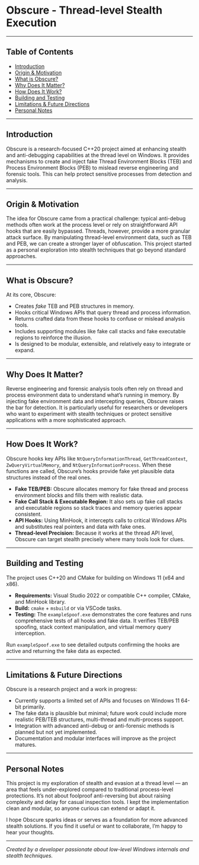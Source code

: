 # Obscure - Thread-level Stealth Execution

---

## Table of Contents

- [Introduction](#introduction)  
- [Origin & Motivation](#origin--motivation)  
- [What is Obscure?](#what-is-obscure)  
- [Why Does It Matter?](#why-does-it-matter)  
- [How Does It Work?](#how-does-it-work)  
- [Building and Testing](#building-and-testing)  
- [Limitations & Future Directions](#limitations--future-directions)  
- [Personal Notes](#personal-notes)  

---

## Introduction

Obscure is a research-focused C++20 project aimed at enhancing stealth and anti-debugging capabilities at the thread level on Windows. It provides mechanisms to create and inject fake Thread Environment Blocks (TEB) and Process Environment Blocks (PEB) to mislead reverse engineering and forensic tools. This can help protect sensitive processes from detection and analysis.

---

## Origin & Motivation

The idea for Obscure came from a practical challenge: typical anti-debug methods often work at the process level or rely on straightforward API hooks that are easily bypassed. Threads, however, provide a more granular attack surface. By manipulating thread-level environment data, such as TEB and PEB, we can create a stronger layer of obfuscation. This project started as a personal exploration into stealth techniques that go beyond standard approaches.

---

## What is Obscure?

At its core, Obscure:

- Creates *fake* TEB and PEB structures in memory.
- Hooks critical Windows APIs that query thread and process information.
- Returns crafted data from these hooks to confuse or mislead analysis tools.
- Includes supporting modules like fake call stacks and fake executable regions to reinforce the illusion.
- Is designed to be modular, extensible, and relatively easy to integrate or expand.

---

## Why Does It Matter?

Reverse engineering and forensic analysis tools often rely on thread and process environment data to understand what’s running in memory. By injecting fake environment data and intercepting queries, Obscure raises the bar for detection. It is particularly useful for researchers or developers who want to experiment with stealth techniques or protect sensitive applications with a more sophisticated approach.

---

## How Does It Work?

Obscure hooks key APIs like `NtQueryInformationThread`, `GetThreadContext`, `ZwQueryVirtualMemory`, and `NtQueryInformationProcess`. When these functions are called, Obscure’s hooks provide fake yet plausible data structures instead of the real ones.

- **Fake TEB/PEB:** Obscure allocates memory for fake thread and process environment blocks and fills them with realistic data.
- **Fake Call Stack & Executable Region:** It also sets up fake call stacks and executable regions so stack traces and memory queries appear consistent.
- **API Hooks:** Using MinHook, it intercepts calls to critical Windows APIs and substitutes real pointers and data with fake ones.
- **Thread-level Precision:** Because it works at the thread API level, Obscure can target stealth precisely where many tools look for clues.

---

## Building and Testing

The project uses C++20 and CMake for building on Windows 11 (x64 and x86).

- **Requirements:** Visual Studio 2022 or compatible C++ compiler, CMake, and MinHook library.
- **Build:** `cmake` + `msbuild` or via VSCode tasks.
- **Testing:** The `exampleSpoof.exe` demonstrates the core features and runs comprehensive tests of all hooks and fake data. It verifies TEB/PEB spoofing, stack context manipulation, and virtual memory query interception.

Run `exampleSpoof.exe` to see detailed outputs confirming the hooks are active and returning the fake data as expected.

---

## Limitations & Future Directions

Obscure is a research project and a work in progress:

- Currently supports a limited set of APIs and focuses on Windows 11 64-bit primarily.
- The fake data is plausible but minimal; future work could include more realistic PEB/TEB structures, multi-thread and multi-process support.
- Integration with advanced anti-debug or anti-forensic methods is planned but not yet implemented.
- Documentation and modular interfaces will improve as the project matures.

---

## Personal Notes

This project is my exploration of stealth and evasion at a thread level — an area that feels under-explored compared to traditional process-level protections. It’s not about foolproof anti-reversing but about raising complexity and delay for casual inspection tools. I kept the implementation clean and modular, so anyone curious can extend or adapt it.

I hope Obscure sparks ideas or serves as a foundation for more advanced stealth solutions. If you find it useful or want to collaborate, I’m happy to hear your thoughts.

---

*Created by a developer passionate about low-level Windows internals and stealth techniques.*
